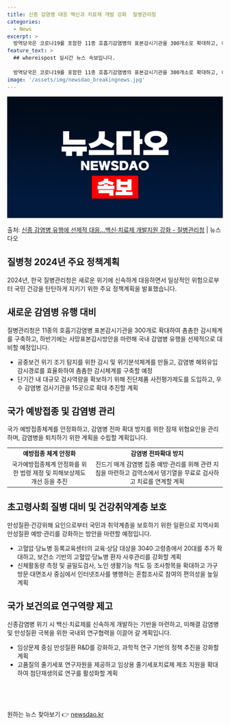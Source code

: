 ```yaml
---
title: 신종 감염병 대응 백신과 치료제 개발 강화  질병관리청
categories:
  - News
excerpt: >
  방역당국은 코로나19를 포함한 11종 호흡기감염병의 표본감시기관을 300개소로 확대하고, 하반기에는 사망표본…
feature_text: >
  ## whereispost 실시간 뉴스 속보입니다.

  방역당국은 코로나19를 포함한 11종 호흡기감염병의 표본감시기관을 300개소로 확대하고, 하반기에는 사망표본…
image: '/assets/img/newsdao_breakingnews.jpg'
---
```


![뉴스다오 속보](/assets/img/newsdao_breakingnews.jpg)

<p>출처: <a href="https://newsdao.kr/3172" rel="dofollow">신종 감염병 유행에 선제적 대응…백신·치료제 개발지원 강화 - 질병관리청</a> | 뉴스다오</p>

<h2 data-ke-size="size26">질병청 2024년 주요 정책계획</h2>
<p data-ke-size="size16">2024년, 한국 질병관리청은 새로운 위기에 신속하게 대응하면서 일상적인 위험으로부터 국민 건강을 탄탄하게 지키기 위한 주요 정책계획을 발표했습니다.</p>

<h2 data-ke-size="size24">새로운 감염병 유행 대비</h2>
<p data-ke-size="size16">질병관리청은 11종의 호흡기감염병 표본감시기관을 300개로 확대하여 촘촘한 감시체계를 구축하고, 하반기에는 사망표본감시방안을 마련해 국내 감염병 유행을 선제적으로 대비할 예정입니다.</p>
<ul>
<li>공중보건 위기 조기 탐지를 위한 감시 및 위기분석체계를 만들고, 감염병 해외유입 감시경로를 효율화하여 촘촘한 감시체계를 구축할 예정</li>
<li>단기간 내 대규모 검사역량을 확보하기 위해 진단제품 사전평가제도를 도입하고, 우수 감염병 검사기관을 15곳으로 확대 추진할 계획</li>
</ul>

<h2 data-ke-size="size24">국가 예방접종 및 감염병 관리</h2>
<p data-ke-size="size16">국가 예방접종체계를 안정화하고, 감염병 전파 확대 방지를 위한 잠재 위협요인을 관리하며, 감염병을 퇴치하기 위한 계획을 수립할 계획입니다.</p>
<table>
  <tr>
    <td style="text-align: center; height: 17px;"><b>예방접종 체계 안정화</b></td>
    <td style="text-align: center; height: 17px;"><b>감염병 전파확대 방지</b></td>
  </tr>
  <tr>
    <td style="text-align: center; height: 17px;">국가예방접종체계 안정화를 위한 법령 제정 및 피해보상제도 개선 등을 추진</td>
    <td style="text-align: center; height: 17px;">진드기 매개 감염병 집중 예방·관리를 위해 관련 지침을 마련하고 검역소에서 뎅기열을 무료로 검사하고 치료를 연계할 계획</td>
  </tr>
</table>

<h2 data-ke-size="size24">초고령사회 질병 대비 및 건강취약계층 보호</h2>
<p data-ke-size="size16">만성질환·건강위해 요인으로부터 국민과 취약계층을 보호하기 위한 일환으로 지역사회 만성질환 예방·관리를 강화하는 방안을 마련할 예정입니다.</p>
<ul>
<li>고혈압·당뇨병 등록교육센터의 교육·상담 대상을 3040·고령층에서 20대를 추가 확대하고, 보건소 기반의 고혈압·당뇨병 환자 사후관리를 강화할 계획</li>
<li>신체활동량 측정 및 골밀도검사, 노인 생활기능 척도 등 조사항목을 확대하고 가구방문·대면조사 중심에서 인터넷조사를 병행하는 혼합조사로 참여의 편의성을 높일 계획</li>
</ul>

<h2 data-ke-size="size24">국가 보건의료 연구역량 제고</h2>
<p data-ke-size="size16">신종감염병 위기 시 백신·치료제를 신속하게 개발하는 기반을 마련하고, 미해결 감염병 및 만성질환 극복을 위한 국내외 연구협력을 이끌어 갈 계획입니다.</p>
<ul>
<li>임상문제 중심 만성질환 R&D를 강화하고, 과학적 연구 기반의 정책 추진을 강화할 계획</li>
<li>고품질의 줄기세포 연구자원을 제공하고 임상용 줄기세포치료제 제조 지원을 확대하여 첨단재생의료 연구를 활성화할 계획</li>
</ul>

<p data-ke-size="size16">&nbsp;</p>
<p data-ke-size="size16">&nbsp;</p> 

원하는 뉴스 찾아보기 👉 <a href="https://newsdao.kr" rel="dofollow">newsdao.kr</a>


